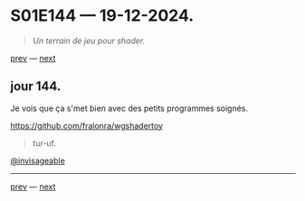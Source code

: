# S01E144 — 19-12-2024.

> *Un terrain de jeu pour shader.*

[prev](S01E143-18-12-2024.md) — [next](S01E145-20-12-2024.md)     

## jour 144.

Je vois que ça s'met bien avec des petits programmes soignés.

https://github.com/fralonra/wgshadertoy

> tur-uf.

[@invisageable](https://twitter.com/invisageable)   

---

[prev](S01E143-18-12-2024.md) — [next](S01E145-20-12-2024.md)   
